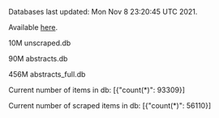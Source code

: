 Databases last updated: Mon Nov  8 23:20:45 UTC 2021. 

Available [here](https://github.com/cbeauhilton/ash-db/releases).

10M	unscraped.db

90M	abstracts.db

456M	abstracts_full.db

Current number of items in db:
[{"count(*)": 93309}]

Current number of scraped items in db:
[{"count(*)": 56110}]
